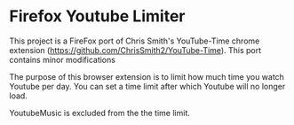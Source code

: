 # Firefox Youtube Limiter

This project is a FireFox port of Chris Smith's YouTube-Time chrome
extension (https://github.com/ChrisSmith2/YouTube-Time). This port 
contains minor modifications

The purpose of this browser extension is to limit how much time you 
watch Youtube per day. You can set a time limit after which Youtube 
will no longer load. 

YoutubeMusic is excluded from the the time limit.
